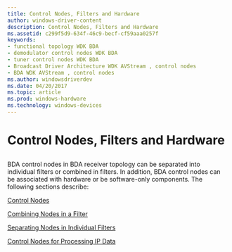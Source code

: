 ```yaml
---
title: Control Nodes, Filters and Hardware
author: windows-driver-content
description: Control Nodes, Filters and Hardware
ms.assetid: c299f5d9-634f-46c9-becf-cf59aaa0257f
keywords:
- functional topology WDK BDA
- demodulator control nodes WDK BDA
- tuner control nodes WDK BDA
- Broadcast Driver Architecture WDK AVStream , control nodes
- BDA WDK AVStream , control nodes
ms.author: windowsdriverdev
ms.date: 04/20/2017
ms.topic: article
ms.prod: windows-hardware
ms.technology: windows-devices
---
```


# Control Nodes, Filters and Hardware


## <a href="" id="ddk-control-nodes-filters-and-hardware-ksg"></a>


BDA control nodes in BDA receiver topology can be separated into individual filters or combined in filters. In addition, BDA control nodes can be associated with hardware or be software-only components. The following sections describe:

[Control Nodes](control-nodes.md)

[Combining Nodes in a Filter](combining-nodes-in-a-filter.md)

[Separating Nodes in Individual Filters](separating-nodes-in-individual-filters.md)

[Control Nodes for Processing IP Data](control-nodes-for-processing-ip-data.md)

 

 




